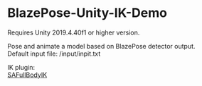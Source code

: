 # BlazePose-Unity-IK-Demo  
Requires Unity 2019.4.40f1 or higher version.  
  
Pose and animate a model based on BlazePose detector output.  
Default input file: /input/inpit.txt  
  
IK plugin:  
[SAFullBodyIK](https://github.com/Stereoarts/SAFullBodyIK)  
  